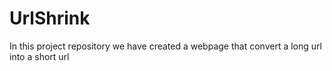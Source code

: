 # UrlShrink
In this project repository we have created a webpage that convert a long url into a short url
